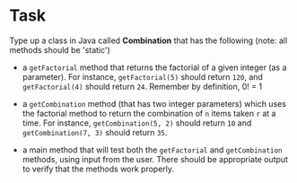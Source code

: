 # Task

Type up a class in Java called **Combination** that has the following (note: all methods should be 'static')

- a `getFactorial` method that returns the factorial of a given integer (as a parameter). For instance, `getFactorial(5)` should return `120`, and `getFactorial(4)` should return `24`. Remember by definition, 0! = 1

- a `getCombination` method (that has two integer parameters) which uses the factorial method to return the combination of `n` items taken `r` at a time. For instance, `getCombination(5, 2)` should return `10` and `getCombination(7, 3)` should return `35`.

- a main method that will test both the `getFactorial` and `getCombination` methods, using input from the user. There should be appropriate output to verify that the methods work properly.